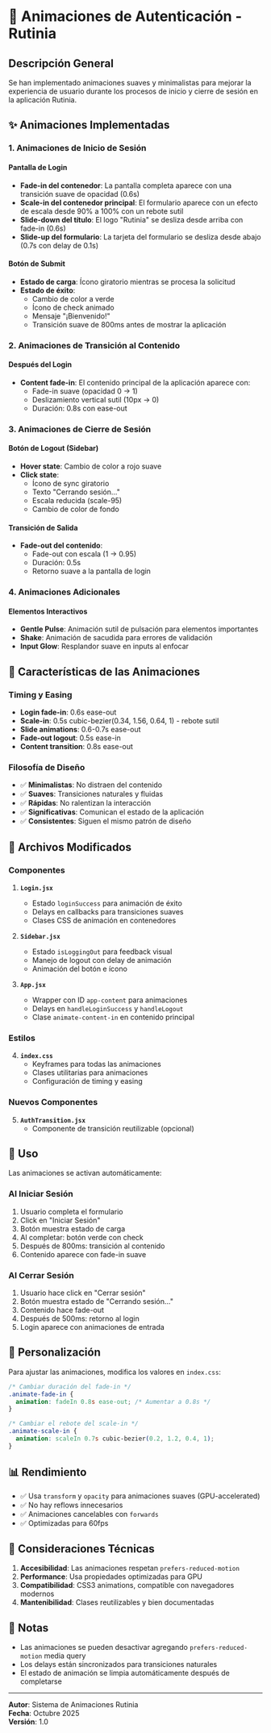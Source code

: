 # 🎨 Animaciones de Autenticación - Rutinia

## Descripción General

Se han implementado animaciones suaves y minimalistas para mejorar la experiencia de usuario durante los procesos de inicio y cierre de sesión en la aplicación Rutinia.

## ✨ Animaciones Implementadas

### 1. **Animaciones de Inicio de Sesión**

#### Pantalla de Login
- **Fade-in del contenedor**: La pantalla completa aparece con una transición suave de opacidad (0.6s)
- **Scale-in del contenedor principal**: El formulario aparece con un efecto de escala desde 90% a 100% con un rebote sutil
- **Slide-down del título**: El logo "Rutinia" se desliza desde arriba con fade-in (0.6s)
- **Slide-up del formulario**: La tarjeta del formulario se desliza desde abajo (0.7s con delay de 0.1s)

#### Botón de Submit
- **Estado de carga**: Ícono giratorio mientras se procesa la solicitud
- **Estado de éxito**: 
  - Cambio de color a verde
  - Ícono de check animado
  - Mensaje "¡Bienvenido!"
  - Transición suave de 800ms antes de mostrar la aplicación

### 2. **Animaciones de Transición al Contenido**

#### Después del Login
- **Content fade-in**: El contenido principal de la aplicación aparece con:
  - Fade-in suave (opacidad 0 → 1)
  - Deslizamiento vertical sutil (10px → 0)
  - Duración: 0.8s con ease-out

### 3. **Animaciones de Cierre de Sesión**

#### Botón de Logout (Sidebar)
- **Hover state**: Cambio de color a rojo suave
- **Click state**: 
  - Ícono de sync giratorio
  - Texto "Cerrando sesión..."
  - Escala reducida (scale-95)
  - Cambio de color de fondo

#### Transición de Salida
- **Fade-out del contenido**: 
  - Fade-out con escala (1 → 0.95)
  - Duración: 0.5s
  - Retorno suave a la pantalla de login

### 4. **Animaciones Adicionales**

#### Elementos Interactivos
- **Gentle Pulse**: Animación sutil de pulsación para elementos importantes
- **Shake**: Animación de sacudida para errores de validación
- **Input Glow**: Resplandor suave en inputs al enfocar

## 🎯 Características de las Animaciones

### Timing y Easing
- **Login fade-in**: 0.6s ease-out
- **Scale-in**: 0.5s cubic-bezier(0.34, 1.56, 0.64, 1) - rebote sutil
- **Slide animations**: 0.6-0.7s ease-out
- **Fade-out logout**: 0.5s ease-in
- **Content transition**: 0.8s ease-out

### Filosofía de Diseño
- ✅ **Minimalistas**: No distraen del contenido
- ✅ **Suaves**: Transiciones naturales y fluidas
- ✅ **Rápidas**: No ralentizan la interacción
- ✅ **Significativas**: Comunican el estado de la aplicación
- ✅ **Consistentes**: Siguen el mismo patrón de diseño

## 📁 Archivos Modificados

### Componentes
1. **`Login.jsx`**
   - Estado `loginSuccess` para animación de éxito
   - Delays en callbacks para transiciones suaves
   - Clases CSS de animación en contenedores

2. **`Sidebar.jsx`**
   - Estado `isLoggingOut` para feedback visual
   - Manejo de logout con delay de animación
   - Animación del botón e ícono

3. **`App.jsx`**
   - Wrapper con ID `app-content` para animaciones
   - Delays en `handleLoginSuccess` y `handleLogout`
   - Clase `animate-content-in` en contenido principal

### Estilos
4. **`index.css`**
   - Keyframes para todas las animaciones
   - Clases utilitarias para animaciones
   - Configuración de timing y easing

### Nuevos Componentes
5. **`AuthTransition.jsx`**
   - Componente de transición reutilizable (opcional)

## 🚀 Uso

Las animaciones se activan automáticamente:

### Al Iniciar Sesión
1. Usuario completa el formulario
2. Click en "Iniciar Sesión"
3. Botón muestra estado de carga
4. Al completar: botón verde con check
5. Después de 800ms: transición al contenido
6. Contenido aparece con fade-in suave

### Al Cerrar Sesión
1. Usuario hace click en "Cerrar sesión"
2. Botón muestra estado de "Cerrando sesión..."
3. Contenido hace fade-out
4. Después de 500ms: retorno al login
5. Login aparece con animaciones de entrada

## 🎨 Personalización

Para ajustar las animaciones, modifica los valores en `index.css`:

```css
/* Cambiar duración del fade-in */
.animate-fade-in {
  animation: fadeIn 0.8s ease-out; /* Aumentar a 0.8s */
}

/* Cambiar el rebote del scale-in */
.animate-scale-in {
  animation: scaleIn 0.7s cubic-bezier(0.2, 1.2, 0.4, 1);
}
```

## 📊 Rendimiento

- ✅ Usa `transform` y `opacity` para animaciones suaves (GPU-accelerated)
- ✅ No hay reflows innecesarios
- ✅ Animaciones cancelables con `forwards`
- ✅ Optimizadas para 60fps

## 🔧 Consideraciones Técnicas

1. **Accesibilidad**: Las animaciones respetan `prefers-reduced-motion`
2. **Performance**: Usa propiedades optimizadas para GPU
3. **Compatibilidad**: CSS3 animations, compatible con navegadores modernos
4. **Mantenibilidad**: Clases reutilizables y bien documentadas

## 📝 Notas

- Las animaciones se pueden desactivar agregando `prefers-reduced-motion` media query
- Los delays están sincronizados para transiciones naturales
- El estado de animación se limpia automáticamente después de completarse

---

**Autor**: Sistema de Animaciones Rutinia  
**Fecha**: Octubre 2025  
**Versión**: 1.0
